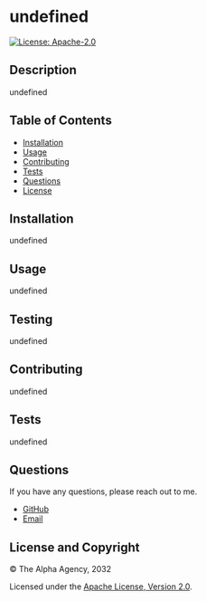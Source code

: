 # undefined

[![License: Apache-2.0](https://img.shields.io/badge/License-Apache%202.0-blue.svg)](https://opensource.org/licenses/Apache-2.0)

## Description

undefined


## Table of Contents 
- [Installation](#installation)
- [Usage](#usage)
- [Contributing](#contributing)
- [Tests](#tests)
- [Questions](#questions)
- [License](#license)

## Installation

undefined

## Usage

undefined

## Testing

undefined

## Contributing

undefined

## Tests

undefined

## Questions

If you have any questions, please reach out to me.

- [GitHub](#undefined)
- [Email](#undefined)

## License and Copyright

 © The Alpha Agency, 2032

Licensed under the [Apache License, Version 2.0](LICENSE).


